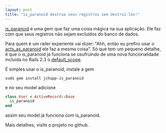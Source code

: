 ```yaml
---
layout: post
title: "is_paranoid destrua seus registros sem destruí-los!"
---
```


[is_paranoid](http://github.com/jchupp/is_paranoid/) é uma gem que faz uma coisa mágica na sua aplicação. Ele faz com que seus registros não sejam excluídos do banco de dados.

Para quem é um railer experiente vai dizer: "Ahh, então eu prefiro usar o [acts_as_paranoid](http://github.com/technoweenie/acts_as_paranoid/) ele faz a mesma coisa". Só que tem um pequeno detalhe, é que o is_paranoid já funciona se usufruindo de uma nova funcionalidade incluída no Rails 2.3 o [default_scope](http://ryandaigle.com/articles/2008/11/18/what-s-new-in-edge-rails-default-scoping).

É simples usar o is_paranoid, instale a gem

`sudo gem install jchupp-is_paranoid`

e no seu model adicione

```ruby
class User < ActiveRecord::Base
  is_paranoid
end
```

assim seu model já funciona com is_paranoid.

Mais detalhes, visite o projeto no github.
